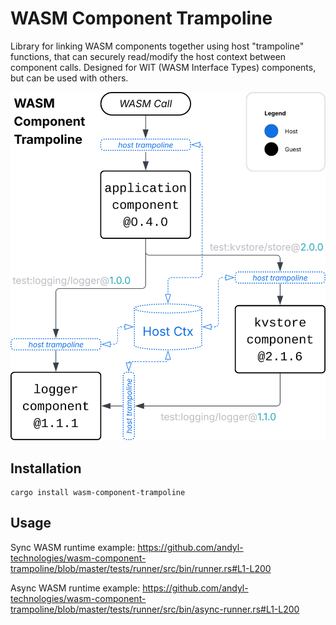 WASM Component Trampoline
=========================

Library for linking WASM components together using host "trampoline" functions, that can securely read/modify the host
context between component calls. Designed for WIT (WASM Interface Types) components, but can be used with others.

![WASM Component Trampoline Example Diagram](/docs/images/example_diagram.svg)

## Installation

```shell
cargo install wasm-component-trampoline
```

## Usage

Sync WASM runtime example:
https://github.com/andyl-technologies/wasm-component-trampoline/blob/master/tests/runner/src/bin/runner.rs#L1-L200

Async WASM runtime example:
https://github.com/andyl-technologies/wasm-component-trampoline/blob/master/tests/runner/src/bin/async-runner.rs#L1-L200

